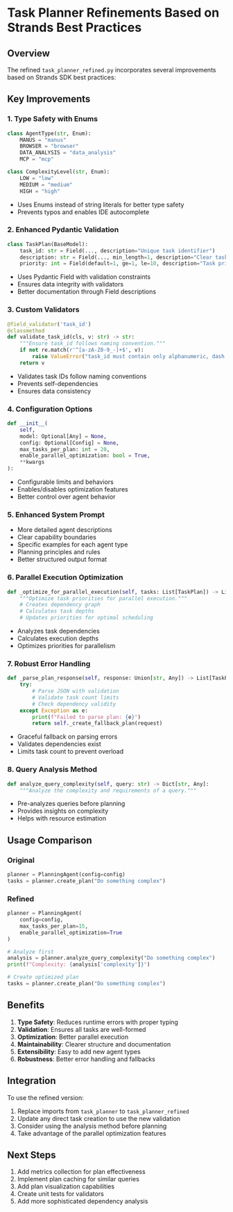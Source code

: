 # Task Planner Refinements Based on Strands Best Practices

## Overview

The refined `task_planner_refined.py` incorporates several improvements based on Strands SDK best practices:

## Key Improvements

### 1. **Type Safety with Enums**
```python
class AgentType(str, Enum):
    MANUS = "manus"
    BROWSER = "browser"
    DATA_ANALYSIS = "data_analysis"
    MCP = "mcp"

class ComplexityLevel(str, Enum):
    LOW = "low"
    MEDIUM = "medium"
    HIGH = "high"
```
- Uses Enums instead of string literals for better type safety
- Prevents typos and enables IDE autocomplete

### 2. **Enhanced Pydantic Validation**
```python
class TaskPlan(BaseModel):
    task_id: str = Field(..., description="Unique task identifier")
    description: str = Field(..., min_length=1, description="Clear task description")
    priority: int = Field(default=1, ge=1, le=10, description="Task priority (1-10)")
```
- Uses Pydantic Field with validation constraints
- Ensures data integrity with validators
- Better documentation through Field descriptions

### 3. **Custom Validators**
```python
@field_validator('task_id')
@classmethod
def validate_task_id(cls, v: str) -> str:
    """Ensure task_id follows naming convention."""
    if not re.match(r'^[a-zA-Z0-9_-]+$', v):
        raise ValueError("task_id must contain only alphanumeric, dash, or underscore")
    return v
```
- Validates task IDs follow naming conventions
- Prevents self-dependencies
- Ensures data consistency

### 4. **Configuration Options**
```python
def __init__(
    self,
    model: Optional[Any] = None,
    config: Optional[Config] = None,
    max_tasks_per_plan: int = 20,
    enable_parallel_optimization: bool = True,
    **kwargs
):
```
- Configurable limits and behaviors
- Enables/disables optimization features
- Better control over agent behavior

### 5. **Enhanced System Prompt**
- More detailed agent descriptions
- Clear capability boundaries
- Specific examples for each agent type
- Planning principles and rules
- Better structured output format

### 6. **Parallel Execution Optimization**
```python
def _optimize_for_parallel_execution(self, tasks: List[TaskPlan]) -> List[TaskPlan]:
    """Optimize task priorities for parallel execution."""
    # Creates dependency graph
    # Calculates task depths
    # Updates priorities for optimal scheduling
```
- Analyzes task dependencies
- Calculates execution depths
- Optimizes priorities for parallelism

### 7. **Robust Error Handling**
```python
def _parse_plan_response(self, response: Union[str, Any]) -> List[TaskPlan]:
    try:
        # Parse JSON with validation
        # Validate task count limits
        # Check dependency validity
    except Exception as e:
        print(f"Failed to parse plan: {e}")
        return self._create_fallback_plan(request)
```
- Graceful fallback on parsing errors
- Validates dependencies exist
- Limits task count to prevent overload

### 8. **Query Analysis Method**
```python
def analyze_query_complexity(self, query: str) -> Dict[str, Any]:
    """Analyze the complexity and requirements of a query."""
```
- Pre-analyzes queries before planning
- Provides insights on complexity
- Helps with resource estimation

## Usage Comparison

### Original
```python
planner = PlanningAgent(config=config)
tasks = planner.create_plan("Do something complex")
```

### Refined
```python
planner = PlanningAgent(
    config=config,
    max_tasks_per_plan=15,
    enable_parallel_optimization=True
)

# Analyze first
analysis = planner.analyze_query_complexity("Do something complex")
print(f"Complexity: {analysis['complexity']}")

# Create optimized plan
tasks = planner.create_plan("Do something complex")
```

## Benefits

1. **Type Safety**: Reduces runtime errors with proper typing
2. **Validation**: Ensures all tasks are well-formed
3. **Optimization**: Better parallel execution
4. **Maintainability**: Clearer structure and documentation
5. **Extensibility**: Easy to add new agent types
6. **Robustness**: Better error handling and fallbacks

## Integration

To use the refined version:
1. Replace imports from `task_planner` to `task_planner_refined`
2. Update any direct task creation to use the new validation
3. Consider using the analysis method before planning
4. Take advantage of the parallel optimization features

## Next Steps

1. Add metrics collection for plan effectiveness
2. Implement plan caching for similar queries
3. Add plan visualization capabilities
4. Create unit tests for validators
5. Add more sophisticated dependency analysis